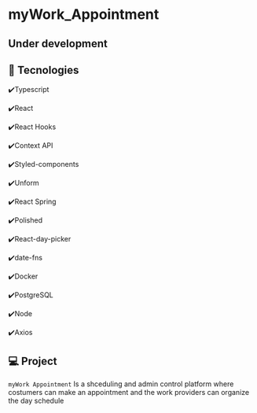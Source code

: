 # myWork_Appointment


## Under development

## :rocket: Tecnologies

✔️Typescript

✔️React

✔️React Hooks

✔️Context API

✔️Styled-components

✔️Unform

✔️React Spring

✔️Polished

✔️React-day-picker

✔️date-fns

✔️Docker

✔️PostgreSQL

✔️Node

✔️Axios


## 💻 Project
`myWork Appointment` Is a shceduling and admin control platform where costumers can make an appointment and the work providers can organize the day schedule
